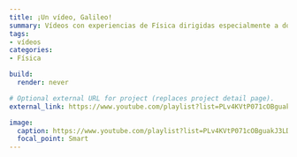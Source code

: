 ```yaml
---
title: ¡Un vídeo, Galileo!
summary: Vídeos con experiencias de Física dirigidas especialmente a docentes de Educación Primaria y Secundaria como material útil para sus clases.
tags:
- vídeos
categories:
- Física

build:
  render: never

# Optional external URL for project (replaces project detail page).
external_link: https://www.youtube.com/playlist?list=PLv4KVtP071cOBguakJ3LDggu9LnjeprzT

image:
  caption: https://www.youtube.com/playlist?list=PLv4KVtP071cOBguakJ3LDggu9LnjeprzT
  focal_point: Smart
---
```

